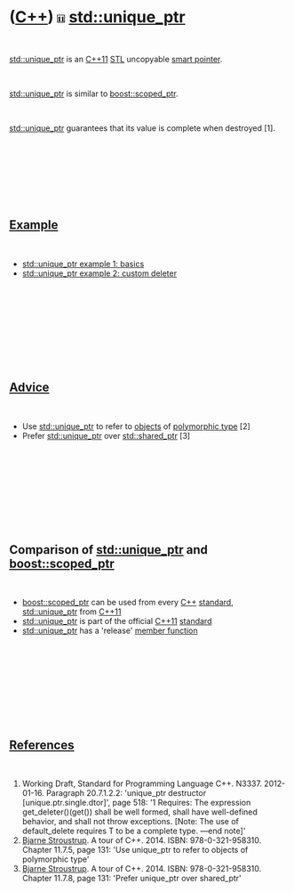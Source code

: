 
 

 

 

 

 

([C++](Cpp.md)) ![C++11](PicCpp11.png) [std::unique\_ptr](CppStdUnique_ptr.md)
================================================================================

 

[std::unique\_ptr](CppStdUnique_ptr.md) is an [C++11](Cpp11.md)
[STL](CppStl.md) uncopyable [smart pointer](CppSmartPointer.md).

 

[std::unique\_ptr](CppStdUnique_ptr.md) is similar to
[boost::scoped\_ptr](Cppscoped_ptr.md).

 

[std::unique\_ptr](CppStdUnique_ptr.md) guarantees that its value is
complete when destroyed \[1\].

 

 

 

 

[Example](CppExample.md)
-------------------------

 

-   [std::unique\_ptr example 1: basics](CppStdUnique_ptrExample1.md)
-   [std::unique\_ptr example 2: custom
    deleter](CppStdUnique_ptrExample2.md)

 

 

 

 

 

[Advice](CppAdvice.md)
-----------------------

 

-   Use [std::unique\_ptr](CppStdUnique_ptr.md) to refer to
    [objects](CppObject.md) of [polymorphic
    type](CppPolymorphicType.md) \[2\]
-   Prefer [std::unique\_ptr](CppStdUnique_ptr.md) over
    [std::shared\_ptr](CppStdShared_ptr.md) \[3\]

 

 

 

 

 

Comparison of [std::unique\_ptr](CppStdUnique_ptr.md) and [boost::scoped\_ptr](Cppscoped_ptr.md)
--------------------------------------------------------------------------------------------------

 

-   [boost::scoped\_ptr](CppScoped_ptr.md) can be used from every
    [C++](Cpp.md) [standard](CppStandard.md),
    [std::unique\_ptr](CppStdUnique_ptr.md) from [C++11](Cpp11.md)
-   [std::unique\_ptr](CppStdUnique_ptr.md) is part of the official
    [C++11](Cpp11.md) [standard](CppStandard.md)
-   [std::unique\_ptr](CppStdUnique_ptr.md) has a 'release' [member
    function](CppMemberFunction.md)

 

 

 

 

 

[References](CppReferences.md)
-------------------------------

 

1.  Working Draft, Standard for Programming Language C++.
    N3337. 2012-01-16. Paragraph 20.7.1.2.2: 'unique\_ptr destructor
    \[unique.ptr.single.dtor\]', page 518: '1 Requires: The
    expression get\_deleter()(get()) shall be well formed, shall have
    well-defined behavior, and shall not throw exceptions. \[Note: The
    use of default\_delete requires T to be a complete type. —end
    note\]'
2.  [Bjarne Stroustrup](CppBjarneStroustrup.md). A tour of C++. 2014.
    ISBN: 978-0-321-958310. Chapter 11.7.5, page 131: 'Use unique\_ptr
    to refer to objects of polymorphic type'
3.  [Bjarne Stroustrup](CppBjarneStroustrup.md). A tour of C++. 2014.
    ISBN: 978-0-321-958310. Chapter 11.7.8, page 131: 'Prefer
    unique\_ptr over shared\_ptr'

 

 

 

 

 

 

